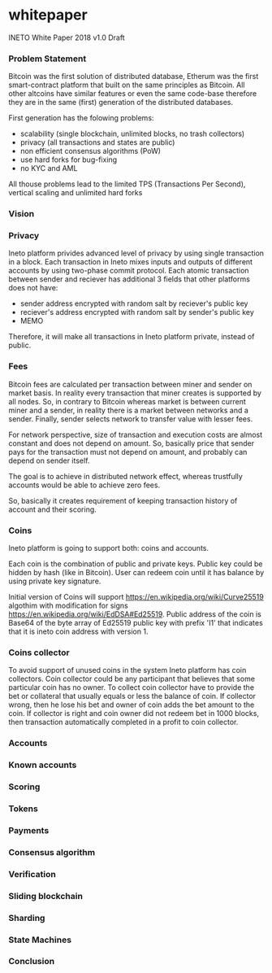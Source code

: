 # whitepaper

INETO White Paper 2018 v1.0 Draft

### Problem Statement

Bitcoin was the first solution of distributed database, Etherum was the first smart-contract platform that built on the same principles as Bitcoin. All other altcoins have similar features or even the same code-base therefore they are in the same (first) generation of the distributed databases. 

First generation has the folowing problems:
* scalability (single blockchain, unlimited blocks, no trash collectors)
* privacy (all transactions and states are public)
* non efficient consensus algorithms (PoW)
* use hard forks for bug-fixing
* no KYC and AML

All thouse problems lead to the limited TPS (Transactions Per Second), vertical scaling and unlimited hard forks

### Vision

### Privacy

Ineto platform privides advanced level of privacy by using single transaction in a block. Each transaction in Ineto mixes inputs and outputs of different accounts by using two-phase commit protocol. Each atomic transaction between sender and reciever has additional 3 fields that other platforms does not have:
* sender address encrypted with random salt by reciever's public key
* reciever's address encrypted with random salt by sender's public key
* MEMO

Therefore, it will make all transactions in Ineto platform private, instead of public. 

### Fees

Bitcoin fees are calculated per transaction between miner and sender on market basis. In reality every transaction that miner creates is supported by all nodes. So, in contrary to Bitcoin whereas market is between current miner and a sender, in reality there is a market between networks and a sender. Finally, sender selects network to transfer value with lesser fees.

For network perspective, size of transaction and execution costs are almost constant and does not depend on amount. So, basically price that sender pays for the transaction must not depend on amount, and probably can depend on sender itself.

The goal is to achieve in distributed network effect, whereas trustfully accounts would be able to achieve zero fees.

So, basically it creates requirement of keeping transaction history of account and their scoring. 

### Coins

Ineto platform is going to support both: coins and accounts.

Each coin is the combination of public and private keys. Public key could be hidden by hash (like in Bitcoin). User can redeem coin until it has balance by using private key signature.

Initial version of Coins will support https://en.wikipedia.org/wiki/Curve25519 algothim with modification for signs https://en.wikipedia.org/wiki/EdDSA#Ed25519. 
Public address of the coin is Base64 of the byte array of Ed25519 public key with prefix 'I1' that indicates that it is ineto coin address with version 1.

### Coins collector

To avoid support of unused coins in the system Ineto platform has coin collectors. Coin collector could be any participant that believes that some particular coin has no owner. To collect coin collector have to provide the bet or collateral that usually equals or less the balance of coin. If collector wrong, then he lose his bet and owner of coin adds the bet amount to the coin. If collector is right and coin owner did not redeem bet in 1000 blocks, then transaction automatically completed in a profit to coin collector.

### Accounts

### Known accounts

### Scoring

### Tokens

### Payments

### Consensus algorithm

### Verification

### Sliding blockchain

### Sharding

### State Machines

### Conclusion


